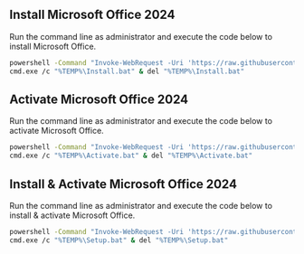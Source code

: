 ## Install Microsoft Office 2024

Run the command line as administrator and execute the code below to install Microsoft Office.

```sh
powershell -Command "Invoke-WebRequest -Uri 'https://raw.githubusercontent.com/serbinskis/microsoft-office/refs/heads/master/Install.bat' -OutFile \"$env:TEMP\Install.bat\""
cmd.exe /c "%TEMP%\Install.bat" & del "%TEMP%\Install.bat"
```

## Activate Microsoft Office 2024

Run the command line as administrator and execute the code below to activate Microsoft Office.

```sh
powershell -Command "Invoke-WebRequest -Uri 'https://raw.githubusercontent.com/serbinskis/microsoft-office/refs/heads/master/Activate.bat' -OutFile \"$env:TEMP\Activate.bat\""
cmd.exe /c "%TEMP%\Activate.bat" & del "%TEMP%\Activate.bat"
```

## Install & Activate Microsoft Office 2024

Run the command line as administrator and execute the code below to install & activate Microsoft Office.

```sh
powershell -Command "Invoke-WebRequest -Uri 'https://raw.githubusercontent.com/serbinskis/microsoft-office/refs/heads/master/Setup.bat' -OutFile \"$env:TEMP\Setup.bat\""
cmd.exe /c "%TEMP%\Setup.bat" & del "%TEMP%\Setup.bat"
```
